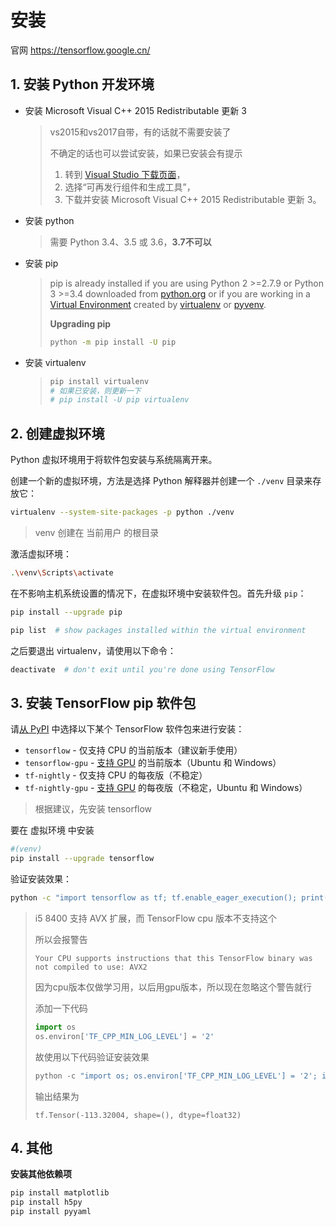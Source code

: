 # 安装

官网 https://tensorflow.google.cn/

## 1. 安装 Python 开发环境

- 安装 Microsoft Visual C++ 2015 Redistributable 更新 3

  > vs2015和vs2017自带，有的话就不需要安装了
  >
  > 不确定的话也可以尝试安装，如果已安装会有提示
  >
  > 1. 转到 [Visual Studio 下载页面](https://visualstudio.microsoft.com/vs/older-downloads/)，
  > 2. 选择“可再发行组件和生成工具”，
  > 3. 下载并安装 Microsoft Visual C++ 2015 Redistributable 更新 3。

- 安装 python

  > 需要 Python 3.4、3.5 或 3.6，**3.7不可以** 

- 安装 pip

  > pip is already installed if you are using Python 2 >=2.7.9 or Python 3 >=3.4 downloaded from [python.org](https://www.python.org/) or if you are working in a [Virtual Environment](https://packaging.python.org/tutorials/installing-packages/#creating-and-using-virtual-environments) created by [virtualenv](https://packaging.python.org/key_projects/#virtualenv) or [pyvenv](https://packaging.python.org/key_projects/#venv).
  >
  > **Upgrading pip** 
  >
  > ```bash
  > python -m pip install -U pip
  > ```

- 安装 virtualenv

  > ```bash
  > pip install virtualenv
  > # 如果已安装，则更新一下
  > # pip install -U pip virtualenv
  > ```

## 2. 创建虚拟环境

Python 虚拟环境用于将软件包安装与系统隔离开来。

创建一个新的虚拟环境，方法是选择 Python 解释器并创建一个 `./venv` 目录来存放它：

```bash
virtualenv --system-site-packages -p python ./venv
```

> venv 创建在 当前用户 的根目录

激活虚拟环境：

```bash
.\venv\Scripts\activate
```

在不影响主机系统设置的情况下，在虚拟环境中安装软件包。首先升级 `pip`：

```bash
pip install --upgrade pip

pip list  # show packages installed within the virtual environment
```

之后要退出 virtualenv，请使用以下命令：

```bash
deactivate  # don't exit until you're done using TensorFlow
```

## 3. 安装 TensorFlow pip 软件包

请[从 PyPI](https://pypi.org/project/tensorflow/) 中选择以下某个 TensorFlow 软件包来进行安装：

- `tensorflow` - 仅支持 CPU 的当前版本（建议新手使用）
- `tensorflow-gpu` - [支持 GPU](https://tensorflow.google.cn/install/gpu) 的当前版本（Ubuntu 和 Windows）
- `tf-nightly` - 仅支持 CPU 的每夜版（不稳定）
- `tf-nightly-gpu` - [支持 GPU](https://tensorflow.google.cn/install/gpu) 的每夜版（不稳定，Ubuntu 和 Windows）

> 根据建议，先安装 tensorflow

要在 虚拟环境 中安装

```bash
#(venv)
pip install --upgrade tensorflow
```

验证安装效果：

```bash
python -c "import tensorflow as tf; tf.enable_eager_execution(); print(tf.reduce_sum(tf.random_normal([1000, 1000])))"
```

> i5 8400 支持 AVX 扩展，而 TensorFlow cpu 版本不支持这个
>
> 所以会报警告
>
> ```
> Your CPU supports instructions that this TensorFlow binary was not compiled to use: AVX2
> ```
>
> 因为cpu版本仅做学习用，以后用gpu版本，所以现在忽略这个警告就行
>
> 添加一下代码
>
> ```python
> import os
> os.environ['TF_CPP_MIN_LOG_LEVEL'] = '2'
> ```
>
> 故使用以下代码验证安装效果
>
> ```python
> python -c "import os; os.environ['TF_CPP_MIN_LOG_LEVEL'] = '2'; import tensorflow as tf; tf.enable_eager_execution(); print(tf.reduce_sum(tf.random_normal([1000, 1000])))"
> ```
>
> 输出结果为
>
> ```
> tf.Tensor(-113.32004, shape=(), dtype=float32)
> ```

## 4. 其他

**安装其他依赖项** 

```bash
pip install matplotlib
pip install h5py
pip install pyyaml
```

